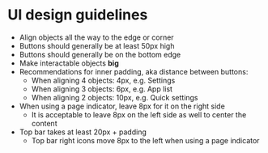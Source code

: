 # UI design guidelines

- Align objects all the way to the edge or corner
- Buttons should generally be at least 50px high
- Buttons should generally be on the bottom edge
- Make interactable objects **big**
- Recommendations for inner padding, aka distance between buttons:
	- When aligning 4 objects: 4px, e.g. Settings
	- When aligning 3 objects: 6px, e.g. App list
	- When aligning 2 objects: 10px, e.g. Quick settings
- When using a page indicator, leave 8px for it on the right side
	- It is acceptable to leave 8px on the left side as well to center the content
- Top bar takes at least 20px + padding
	- Top bar right icons move 8px to the left when using a page indicator
